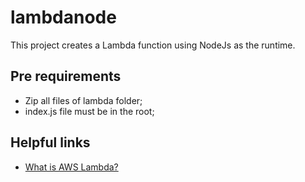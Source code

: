 # lambdanode

This project creates a Lambda function using NodeJs as the runtime.

## Pre requirements

- Zip all files of lambda folder;
- index.js file must be in the root;

## Helpful links

- [What is AWS Lambda?][1]

[1]: https://docs.aws.amazon.com/lambda/latest/dg/welcome.html